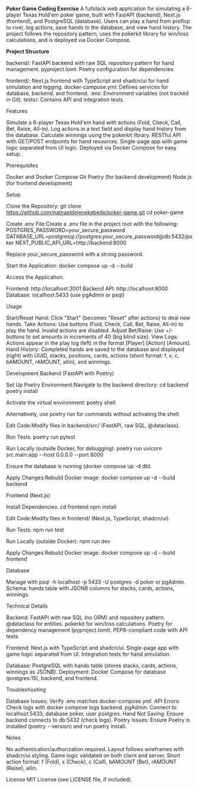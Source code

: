 **Poker Game Coding Exercise**
A fullstack web application for simulating a 6-player Texas Hold'em poker game, built with FastAPI (backend), Next.js (frontend), and PostgreSQL (database). Users can play a hand from preflop to river, log actions, save hands to the database, and view hand history. The project follows the repository pattern, uses the pokerkit library for win/loss calculations, and is deployed via Docker Compose.

**Project Structure**

backend/: FastAPI backend with raw SQL repository pattern for hand management.
pyproject.toml: Poetry configuration for dependencies.


frontend/: Next.js frontend with TypeScript and shadcn/ui for hand simulation and logging.
docker-compose.yml: Defines services for database, backend, and frontend.
.env: Environment variables (not tracked in Git).
tests/: Contains API and integration tests.

Features

Simulate a 6-player Texas Hold'em hand with actions (Fold, Check, Call, Bet, Raise, All-in).
Log actions in a text field and display hand history from the database.
Calculate winnings using the pokerkit library.
RESTful API with GET/POST endpoints for hand resources.
Single-page app with game logic separated from UI logic.
Deployed via Docker Compose for easy setup.

Prerequisites

Docker and Docker Compose
Git
Poetry (for backend development)
Node.js (for frontend development)

Setup

Clone the Repository:
git clone https://github.com/natnaeldejenekebede/poker-game.git
cd poker-game


Create .env File:Create a .env file in the project root with the following:
POSTGRES_PASSWORD=your_secure_password
DATABASE_URL=postgresql://postgres:your_secure_password@db:5432/poker
NEXT_PUBLIC_API_URL=http://backend:8000

Replace your_secure_password with a strong password.

Start the Application:
docker compose up -d --build


Access the Application:

Frontend: http://localhost:3001
Backend API: http://localhost:8000
Database: localhost:5433 (use pgAdmin or psql)



Usage

Start/Reset Hand: Click "Start" (becomes "Reset" after actions) to deal new hands.
Take Actions: Use buttons (Fold, Check, Call, Bet, Raise, All-in) to play the hand. Invalid actions are disabled.
Adjust Bet/Raise: Use +/- buttons to set amounts in increments of 40 (big blind size).
View Logs: Actions appear in the play log (left) in the format [Player] [Action] [Amount].
Hand History: Completed hands are saved to the database and displayed (right) with UUID, stacks, positions, cards, actions (short format: f, x, c, bAMOUNT, rAMOUNT, allin), and winnings.

Development
Backend (FastAPI with Poetry)

Set Up Poetry Environment:Navigate to the backend directory:
cd backend
poetry install

Activate the virtual environment:
poetry shell

Alternatively, use poetry run for commands without activating the shell.

Edit Code:Modify files in backend/src/ (FastAPI, raw SQL, @dataclass).

Run Tests:
poetry run pytest


Run Locally (outside Docker, for debugging):
poetry run uvicorn src.main:app --host 0.0.0.0 --port 8000

Ensure the database is running (docker compose up -d db).

Apply Changes:Rebuild Docker image:
docker compose up -d --build backend



Frontend (Next.js)

Install Dependencies:
cd frontend
npm install


Edit Code:Modify files in frontend/ (Next.js, TypeScript, shadcn/ui).

Run Tests:
npm run test


Run Locally (outside Docker):
npm run dev


Apply Changes:Rebuild Docker image:
docker compose up -d --build frontend



Database

Manage with psql -h localhost -p 5433 -U postgres -d poker or pgAdmin.
Schema: hands table with JSONB columns for stacks, cards, actions, winnings.

Technical Details

Backend:
FastAPI with raw SQL (no ORM) and repository pattern.
@dataclass for entities.
pokerkit for win/loss calculations.
Poetry for dependency management (pyproject.toml).
PEP8-compliant code with API tests.


Frontend:
Next.js with TypeScript and shadcn/ui.
Single-page app with game logic separated from UI.
Integration tests for hand simulation.


Database: PostgreSQL with hands table (stores stacks, cards, actions, winnings as JSONB).
Deployment: Docker Compose for database (postgres:15), backend, and frontend.

Troubleshooting

Database Issues: Verify .env matches docker-compose.yml.
API Errors: Check logs with docker compose logs backend.
pgAdmin: Connect to localhost:5433, database poker, user postgres.
Hand Not Saving: Ensure backend connects to db:5432 (check logs).
Poetry Issues: Ensure Poetry is installed (poetry --version) and run poetry install.

Notes

No authentication/authorization required.
Layout follows wireframes with shadcn/ui styling.
Game logic validated on both client and server.
Short action format: f (Fold), x (Check), c (Call), bAMOUNT (Bet), rAMOUNT (Raise), allin.

License
MIT License (see LICENSE file, if included).
